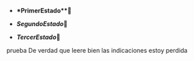 - **\*PrimerEstado\*\***🍕

- **_SegundoEstado_**🍔

- **_TercerEstado_**🍟

prueba
De verdad que leere bien las indicaciones estoy perdida